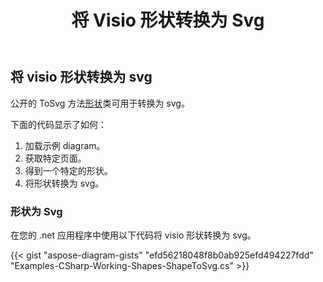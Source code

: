 ﻿---
title: 将 Visio 形状转换为 Svg
type: docs
weight: 10
url: /zh/net/convert-a-visio-shape-to-svg/
description: 本节介绍如何使用 Aspose.Diagram 将 visio 形状转换为 svg。
---
## **将 visio 形状转换为 svg**
公开的 ToSvg 方法[形状](http://www.aspose.com/api/net/diagram/aspose.diagram/shape)类可用于转换为 svg。

下面的代码显示了如何：

1. 加载示例 diagram。
1. 获取特定页面。
1. 得到一个特定的形状。
1. 将形状转换为 svg。
### **形状为 Svg**
在您的 .net 应用程序中使用以下代码将 visio 形状转换为 svg。

{{< gist "aspose-diagram-gists" "efd56218048f8b0ab925efd494227fdd" "Examples-CSharp-Working-Shapes-ShapeToSvg.cs" >}}

